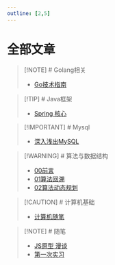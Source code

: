 ```yaml
---
outline: [2,5]
---
```

# 全部文章 
> [!NOTE] # Golang相关
> - [Go技术指南](/blog%2FGolang%E7%9B%B8%E5%85%B3%2FGo%E6%8A%80%E6%9C%AF%E6%8C%87%E5%8D%97)

> [!TIP] # Java框架
> - [Spring 核心](/blog%2FJava%E6%A1%86%E6%9E%B6%2FSpring%20%E6%A0%B8%E5%BF%83)

> [!IMPORTANT] # Mysql
> - [深入浅出MySQL](/blog%2FMysql%2F%E6%B7%B1%E5%85%A5%E6%B5%85%E5%87%BAMySQL)

> [!WARNING] # 算法与数据结构
> - [00前言](/blog%2F%E7%AE%97%E6%B3%95%E4%B8%8E%E6%95%B0%E6%8D%AE%E7%BB%93%E6%9E%84%2F00%E5%89%8D%E8%A8%80)
> - [01算法回溯](/blog%2F%E7%AE%97%E6%B3%95%E4%B8%8E%E6%95%B0%E6%8D%AE%E7%BB%93%E6%9E%84%2F01%E7%AE%97%E6%B3%95%E5%9B%9E%E6%BA%AF)
> - [02算法动态规划](/blog%2F%E7%AE%97%E6%B3%95%E4%B8%8E%E6%95%B0%E6%8D%AE%E7%BB%93%E6%9E%84%2F02%E7%AE%97%E6%B3%95%E5%8A%A8%E6%80%81%E8%A7%84%E5%88%92)

> [!CAUTION] # 计算机基础
> - [计算机随笔](/blog%2F%E8%AE%A1%E7%AE%97%E6%9C%BA%E5%9F%BA%E7%A1%80%2F%E8%AE%A1%E7%AE%97%E6%9C%BA%E9%9A%8F%E7%AC%94)

> [!NOTE] # 随笔
> - [JS原型 漫谈](/blog%2F%E9%9A%8F%E7%AC%94%2FJS%E5%8E%9F%E5%9E%8B%20%E6%BC%AB%E8%B0%88)
> - [第一次实习](/blog%2F%E9%9A%8F%E7%AC%94%2F%E7%AC%AC%E4%B8%80%E6%AC%A1%E5%AE%9E%E4%B9%A0)

